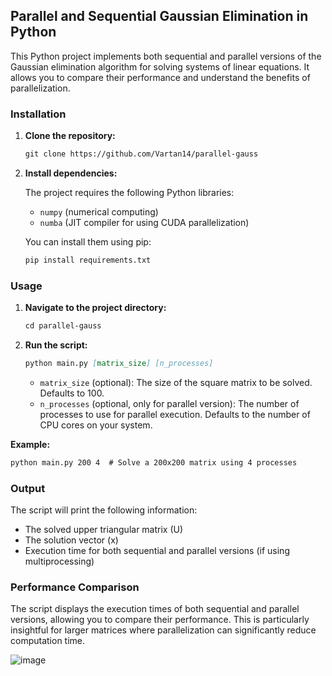 ## Parallel and Sequential Gaussian Elimination in Python

This Python project implements both sequential and parallel versions of the Gaussian elimination algorithm for solving systems of linear equations. It allows you to compare their performance and understand the benefits of parallelization.

### Installation

1. **Clone the repository:**

   ```markdown
   git clone https://github.com/Vartan14/parallel-gauss
   ```

2. **Install dependencies:**

   The project requires the following Python libraries:

   - `numpy` (numerical computing)
   - `numba` (JIT compiler for using CUDA parallelization)

   You can install them using pip:

   ```markdown
   pip install requirements.txt
   ```

### Usage

1. **Navigate to the project directory:**

   ```markdown
   cd parallel-gauss
   ```

2. **Run the script:**

   ```markdown
   python main.py [matrix_size] [n_processes]
   ```

   - `matrix_size` (optional): The size of the square matrix to be solved. Defaults to 100.
   - `n_processes` (optional, only for parallel version): The number of processes to use for parallel execution. Defaults to the number of CPU cores on your system.

**Example:**

```markdown
python main.py 200 4  # Solve a 200x200 matrix using 4 processes
```

### Output

The script will print the following information:

- The solved upper triangular matrix (U)
- The solution vector (x)
- Execution time for both sequential and parallel versions (if using multiprocessing)

### Performance Comparison

The script displays the execution times of both sequential and parallel versions, allowing you to compare their performance. This is particularly insightful for larger matrices where parallelization can significantly reduce computation time.

![image](https://github.com/Vartan14/parallel-gauss/assets/89924019/780eae68-79bd-4050-aa96-bb6d83918dae)

